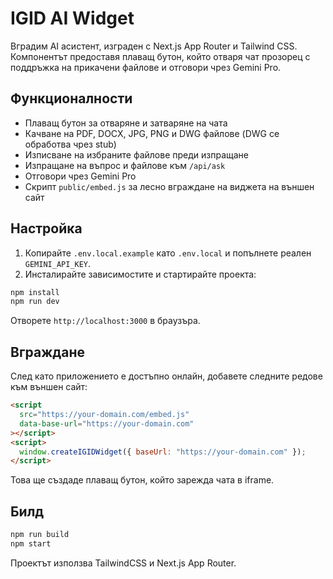 # IGID AI Widget

Вградим AI асистент, изграден с Next.js App Router и Tailwind CSS. Компонентът предоставя плаващ бутон, който отваря чат прозорец с поддръжка на прикачени файлове и отговори чрез Gemini Pro.

## Функционалности

- Плаващ бутон за отваряне и затваряне на чата
- Качване на PDF, DOCX, JPG, PNG и DWG файлове (DWG се обработва чрез stub)
- Изписване на избраните файлове преди изпращане
- Изпращане на въпрос и файлове към `/api/ask`
- Отговори чрез Gemini Pro
- Скрипт `public/embed.js` за лесно вграждане на виджета на външен сайт

## Настройка

1. Копирайте `.env.local.example` като `.env.local` и попълнете реален `GEMINI_API_KEY`.
2. Инсталирайте зависимостите и стартирайте проекта:

```bash
npm install
npm run dev
```

Отворете `http://localhost:3000` в браузъра.

## Вграждане

След като приложението е достъпно онлайн, добавете следните редове към външен сайт:

```html
<script
  src="https://your-domain.com/embed.js"
  data-base-url="https://your-domain.com"
></script>
<script>
  window.createIGIDWidget({ baseUrl: "https://your-domain.com" });
</script>
```

Това ще създаде плаващ бутон, който зарежда чата в iframe.

## Билд

```bash
npm run build
npm start
```

Проектът използва TailwindCSS и Next.js App Router.
